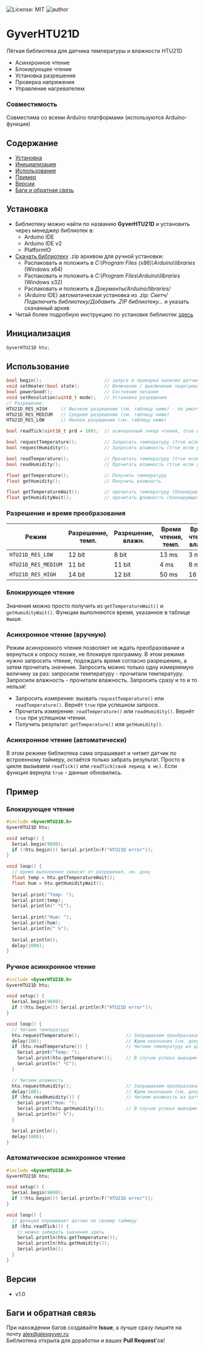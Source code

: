 ![License: MIT](https://img.shields.io/badge/License-MIT-green.svg)
![author](https://img.shields.io/badge/author-AlexGyver-informational.svg)
# GyverHTU21D
Лёгкая библиотека для датчика температуры и влажности HTU21D
- Асинхронное чтение
- Блокирующее чтение
- Установка разрешения
- Проверка напряжения
- Управление нагревателем

### Совместимость
Совместима со всеми Arduino платформами (используются Arduino-функции)

## Содержание
- [Установка](#install)
- [Инициализация](#init)
- [Использование](#usage)
- [Пример](#example)
- [Версии](#versions)
- [Баги и обратная связь](#feedback)

<a id="install"></a>
## Установка
- Библиотеку можно найти по названию **GyverHTU21D** и установить через менеджер библиотек в:
    - Arduino IDE
    - Arduino IDE v2
    - PlatformIO
- [Скачать библиотеку](https://github.com/GyverLibs/GyverHTU21D/archive/refs/heads/main.zip) .zip архивом для ручной установки:
    - Распаковать и положить в *C:\Program Files (x86)\Arduino\libraries* (Windows x64)
    - Распаковать и положить в *C:\Program Files\Arduino\libraries* (Windows x32)
    - Распаковать и положить в *Документы/Arduino/libraries/*
    - (Arduino IDE) автоматическая установка из .zip: *Скетч/Подключить библиотеку/Добавить .ZIP библиотеку…* и указать скачанный архив
- Читай более подробную инструкцию по установке библиотек [здесь](https://alexgyver.ru/arduino-first/#%D0%A3%D1%81%D1%82%D0%B0%D0%BD%D0%BE%D0%B2%D0%BA%D0%B0_%D0%B1%D0%B8%D0%B1%D0%BB%D0%B8%D0%BE%D1%82%D0%B5%D0%BA)

<a id="init"></a>
## Инициализация
```cpp
GyverHTU21D htu;
```

<a id="usage"></a>
## Использование
```cpp
bool begin();                       // запуск и проверка наличия датчика
void setHeater(bool state);         // Включение / выключение подогрева
bool powerGood();                   // Состояние питания
void setResolution(uint8_t mode);   // Установка разрешения
// Разрешение:
HTU21D_RES_HIGH     // Высокое разрешение (см. таблицу ниже) - по умолчанию
HTU21D_RES_MEDIUM   // Среднее разрешение (см. таблицу ниже)
HTU21D_RES_LOW      // Низкое разрешение (см. таблицу ниже)

bool readTick(uint16_t prd = 100);  // асинхронный тикер чтения, true если готово. Можно указать свой период. По умолч. 100 мс

bool requestTemperature();          // Запросить температуру (true если успешно)
bool requestHumidity();             // Запросить влажность (true если успешно)

bool readTemperature();             // Прочитать температуру (true если успешно)
bool readHumidity();                // Прочитать влажность (true если успешно)

float getTemperature();             // Получить температуру
float getHumidity();                // Получить влажность

float getTemperatureWait();         // прочитать температуру (блокирующая функция)
float getHumidityWait();            // прочитать флажность (блокирующая функция)
```
### Разрешение и время преобразования
Режим               |Разрешение, темп.  |Разрешение, влажн. |Время чтения, темп.|Время чтения, влажн.   |
--------------------|-------------------|-------------------|-------------------|-----------------------|
`HTU21D_RES_LOW`    |12 bit             |8 bit              |13 ms              |3 ms                   |
`HTU21D_RES_MEDIUM` |11 bit             |11 bit             |4 ms               |8 ms                   |
`HTU21D_RES_HIGH`   |14 bit             |12 bit             |50 ms              |16 ms                  |

### Блокирующее чтение
Значения можно просто получить из `getTemperatureWait()` и `getHumidityWait()`. Функции выполняются время, указанное в таблице выше.

### Асинхронное чтение (вручную)
Режим асинхронного чтения позволяет не ждать преобразование и вернуться к опросу позже, не блокируя программу. 
В этом режиме нужно запросить чтение, подождать время согласно разрешению, а затем прочитать значение. Запросить 
можно только одну измеряемую величину за раз: запросили температуру - прочитали температуру. Запросили влажность - 
прочитали влажность. Запросить сразу и то и то нельзя!
- Запросить измерение: вызвать `requestTemperature()` или `readTemperature()`. Вернёт `true` при успешном запросе.
- Прочитать измерение: `readTemperature()` или `readHumidity()`. Вернёт `true` при успешном чтении.
- Получить результат: `getTemperature()` или `getHumidity()`.

### Асинхронное чтение (автоматически)
В этом режиме библиотека сама опрашивает и читает датчик по встроенному таймеру, остаётся только забрать результат. 
Просто в цикле вызываем `readTick()` или `readTick(свой период в мс)`. Если функция вернула `true` - данные обновились.

<a id="example"></a>
## Пример
### Блокирующее чтение
```cpp
#include <GyverHTU21D.h>
GyverHTU21D htu;

void setup() {
  Serial.begin(9600);
  if (!htu.begin()) Serial.println(F("HTU21D error"));
}

void loop() {
  // время выполнения зависит от разрешения, см. доку
  float temp = htu.getTemperatureWait();
  float hum = htu.getHumidityWait();
  
  Serial.print("Temp: ");
  Serial.print(temp);
  Serial.println(" *C");
  
  Serial.print("Hum: ");
  Serial.print(hum);
  Serial.println(" %");
  
  Serial.println();
  delay(1000);
}
```

### Ручное асинхронное чтение
```cpp
#include <GyverHTU21D.h>
GyverHTU21D htu;

void setup() {
  Serial.begin(9600);
  if (!htu.begin()) Serial.println(F("HTU21D error"));
}

void loop() {
  // Читаем температуру
  htu.requestTemperature();                 // Запрашиваем преобразование
  delay(100);                               // Ждем окончания (см. доку)
  if (htu.readTemperature()) {              // Читаем температуру из датчика и проверяем
    Serial.print("Temp: ");
    Serial.print(htu.getTemperature());     // В случае успеха выводим температуру в порт
    Serial.println(" *C");
  }

  // Читаем влажность
  htu.requestHumidity();                    // Запрашиваем преобразование
  delay(100);                               // Ждем окончания (см. доку)
  if (htu.readHumidity()) {                 // Читаем влажность из датчика и проверяем
    Serial.print("Hum: ");
    Serial.print(htu.getHumidity());        // В случае успеха выводим влажность в порт
    Serial.println(" %");
  }

  Serial.println();
  delay(1000);
}
```

### Автоматическое асинхронное чтение
```cpp
#include <GyverHTU21D.h>
GyverHTU21D htu;

void setup() {
  Serial.begin(9600);
  if (!htu.begin()) Serial.println(F("HTU21D error"));
}

void loop() {
  // функция опрашивает датчик по своему таймеру
  if (htu.readTick()) {
    // можно забирать значения здесь
    Serial.println(htu.getTemperature());
    Serial.println(htu.getHumidity());
    Serial.println();
  }
}
```

<a id="versions"></a>
## Версии
- v1.0

<a id="feedback"></a>
## Баги и обратная связь
При нахождении багов создавайте **Issue**, а лучше сразу пишите на почту [alex@alexgyver.ru](mailto:alex@alexgyver.ru)  
Библиотека открыта для доработки и ваших **Pull Request**'ов!